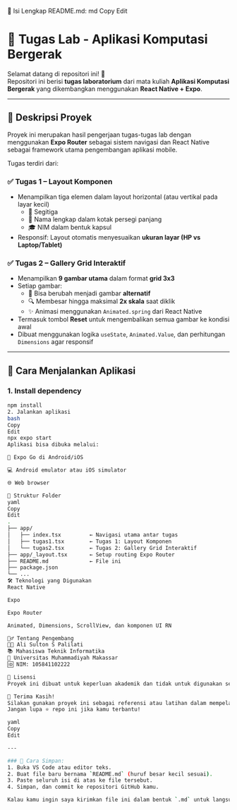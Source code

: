 📄 Isi Lengkap README.md:
md
Copy
Edit
# 📱 Tugas Lab - Aplikasi Komputasi Bergerak

Selamat datang di repositori ini! 🎉  
Repositori ini berisi **tugas laboratorium** dari mata kuliah **Aplikasi Komputasi Bergerak** yang dikembangkan menggunakan **React Native + Expo**.

---

## 🧪 Deskripsi Proyek

Proyek ini merupakan hasil pengerjaan tugas-tugas lab dengan menggunakan **Expo Router** sebagai sistem navigasi dan React Native sebagai framework utama pengembangan aplikasi mobile.

Tugas terdiri dari:

### ✅ Tugas 1 – Layout Komponen

- Menampilkan tiga elemen dalam layout horizontal (atau vertikal pada layar kecil)
  - 🔺 Segitiga
  - 📛 Nama lengkap dalam kotak persegi panjang
  - 🎓 NIM dalam bentuk kapsul
- Responsif: Layout otomatis menyesuaikan **ukuran layar (HP vs Laptop/Tablet)**

### ✅ Tugas 2 – Gallery Grid Interaktif

- Menampilkan **9 gambar utama** dalam format **grid 3x3**
- Setiap gambar:
  - 🔁 Bisa berubah menjadi gambar **alternatif**
  - 🔍 Membesar hingga maksimal **2x skala** saat diklik
  - ✨ Animasi menggunakan `Animated.spring` dari React Native
- Termasuk tombol **Reset** untuk mengembalikan semua gambar ke kondisi awal
- Dibuat menggunakan logika `useState`, `Animated.Value`, dan perhitungan `Dimensions` agar responsif

---

## 🚀 Cara Menjalankan Aplikasi

### 1. Install dependency

```bash
npm install
2. Jalankan aplikasi
bash
Copy
Edit
npx expo start
Aplikasi bisa dibuka melalui:

📱 Expo Go di Android/iOS

💻 Android emulator atau iOS simulator

🌐 Web browser

📁 Struktur Folder
yaml
Copy
Edit
.
├── app/
│   ├── index.tsx         ← Navigasi utama antar tugas
│   ├── tugas1.tsx        ← Tugas 1: Layout Komponen
│   └── tugas2.tsx        ← Tugas 2: Gallery Grid Interaktif
├── app/_layout.tsx       ← Setup routing Expo Router
├── README.md             ← File ini
├── package.json
└── ...
🛠️ Teknologi yang Digunakan
React Native

Expo

Expo Router

Animated, Dimensions, ScrollView, dan komponen UI RN

🙋‍♂️ Tentang Pengembang
👨‍🎓 Ali Sulton S Palilati
📚 Mahasiswa Teknik Informatika
🏫 Universitas Muhammadiyah Makassar
🆔 NIM: 105841102222

💬 Lisensi
Proyek ini dibuat untuk keperluan akademik dan tidak untuk digunakan secara komersial tanpa izin.

🌟 Terima Kasih!
Silakan gunakan proyek ini sebagai referensi atau latihan dalam mempelajari pengembangan aplikasi mobile dengan React Native.
Jangan lupa ⭐ repo ini jika kamu terbantu!

yaml
Copy
Edit

---

### 💾 Cara Simpan:
1. Buka VS Code atau editor teks.
2. Buat file baru bernama `README.md` (huruf besar kecil sesuai).
3. Paste seluruh isi di atas ke file tersebut.
4. Simpan, dan commit ke repositori GitHub kamu.

Kalau kamu ingin saya kirimkan file ini dalam bentuk `.md` untuk langsung diunduh, tinggal bilang saja
